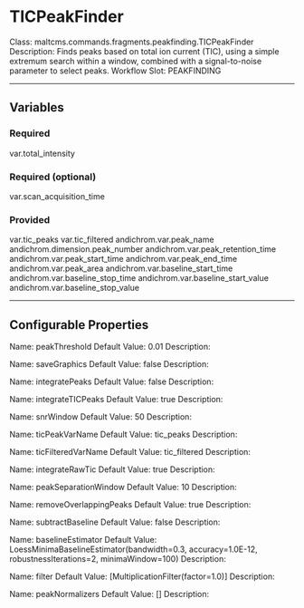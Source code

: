<h1>TICPeakFinder</h1>
Class: maltcms.commands.fragments.peakfinding.TICPeakFinder
Description: Finds peaks based on total ion current (TIC), using a simple extremum search within a window, combined with a signal-to-noise parameter to select peaks.
Workflow Slot: PEAKFINDING

---

<h2>Variables</h2>
<h3>Required</h3>
var.total_intensity

<h3>Required (optional)</h3>
var.scan_acquisition_time

<h3>Provided</h3>
var.tic_peaks
var.tic_filtered
andichrom.var.peak_name
andichrom.dimension.peak_number
andichrom.var.peak_retention_time
andichrom.var.peak_start_time
andichrom.var.peak_end_time
andichrom.var.peak_area
andichrom.var.baseline_start_time
andichrom.var.baseline_stop_time
andichrom.var.baseline_start_value
andichrom.var.baseline_stop_value


---

<h2>Configurable Properties</h2>
Name: peakThreshold
Default Value: 0.01
Description: 

Name: saveGraphics
Default Value: false
Description: 

Name: integratePeaks
Default Value: false
Description: 

Name: integrateTICPeaks
Default Value: true
Description: 

Name: snrWindow
Default Value: 50
Description: 

Name: ticPeakVarName
Default Value: tic_peaks
Description: 

Name: ticFilteredVarName
Default Value: tic_filtered
Description: 

Name: integrateRawTic
Default Value: true
Description: 

Name: peakSeparationWindow
Default Value: 10
Description: 

Name: removeOverlappingPeaks
Default Value: true
Description: 

Name: subtractBaseline
Default Value: false
Description: 

Name: baselineEstimator
Default Value: LoessMinimaBaselineEstimator(bandwidth=0.3, accuracy=1.0E-12, robustnessIterations=2, minimaWindow=100)
Description: 

Name: filter
Default Value: [MultiplicationFilter(factor=1.0)]
Description: 

Name: peakNormalizers
Default Value: []
Description: 


